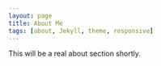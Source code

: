 ```yaml
---
layout: page
title: About Me
tags: [about, Jekyll, theme, responsive]
---
```


This will be a real about section shortly.
